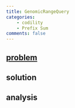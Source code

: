 ```yaml
---
title: GenomicRangeQuery
categories: 
    - codility
    - Prefix Sum
comments: false
---
```

## [problem](https://app.codility.com/programmers/lessons/5-prefix_sums/genomic_range_query/)


## solution 

## analysis